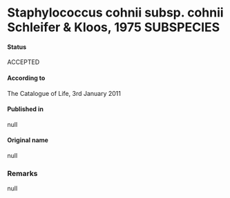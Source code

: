 # Staphylococcus cohnii subsp. cohnii Schleifer & Kloos, 1975 SUBSPECIES

#### Status
ACCEPTED

#### According to
The Catalogue of Life, 3rd January 2011

#### Published in
null

#### Original name
null

### Remarks
null